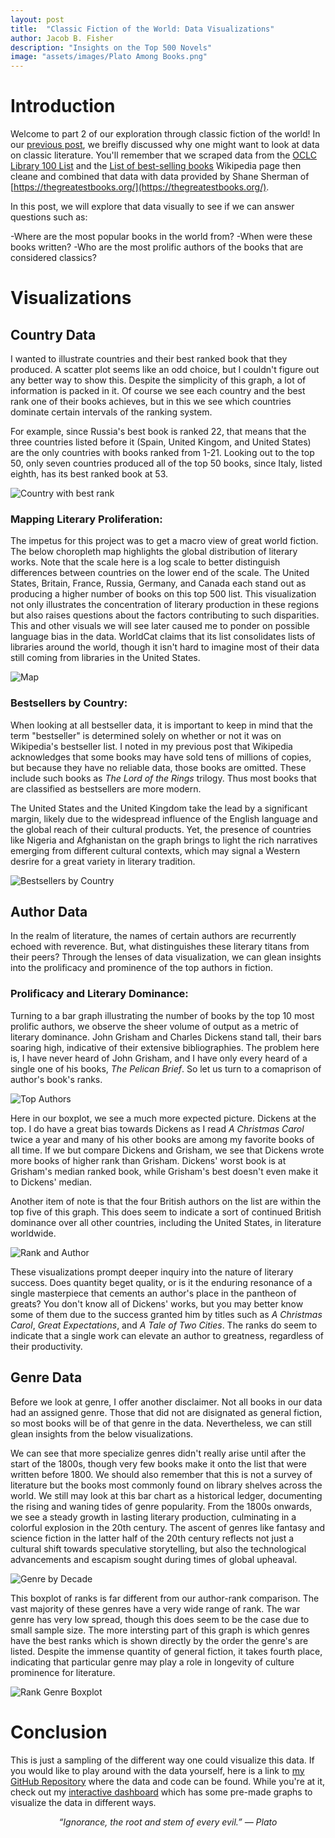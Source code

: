 ```yaml
---
layout: post
title:  "Classic Fiction of the World: Data Visualizations"
author: Jacob B. Fisher
description: "Insights on the Top 500 Novels" 
image: "assets/images/Plato Among Books.png"
---
```


# Introduction
Welcome to part 2 of our exploration through classic fiction of the world! In our [previous post](https://jbfish00.github.io/statsofplato.github.io/2023/12/07/classic-lit-pt1.html), we breifly discussed why one might want to look at data on classic literature. You'll remember that we scraped data from the [OCLC Library 100 List](https://www.oclc.org/en/worldcat/library100/top500.html) and the [List of best-selling books](https://en.wikipedia.org/wiki/List_of_best-selling_books) Wikipedia page then cleane and combined that data with data provided by Shane Sherman of [https://thegreatestbooks.org/](https://thegreatestbooks.org/). 

In this post, we will explore that data visually to see if we can answer questions such as:

-Where are the most popular books in the world from?
-When were these books written?
-Who are the most prolific authors of the books that are considered classics?


# Visualizations

## Country Data

I wanted to illustrate countries and their best ranked book that they produced. A scatter plot seems like an odd choice, but I couldn't figure out any better way to show this. Despite the simplicity of this graph, a lot of information is packed in it. Of course we see each country and the best rank one of their books achieves, but in this we see which countries dominate certain intervals of the ranking system. 

For example, since Russia's best book is ranked 22, that means that the three countries listed before it (Spain, United Kingom, and United States) are the only countries with books ranked from 1-21. Looking out to the top 50, only seven countries produced all of the top 50 books, since Italy, listed eighth, has its best ranked book at 53.

![Country with best rank](/statsofplato.github.io/assets/lit_EDA/Country_with_best_rank.png)

### Mapping Literary Proliferation:

The impetus for this project was to get a macro view of great world fiction. The below choropleth map highlights the global distribution of literary works. Note that the scale here is a log scale to better distinguish differences between countries on the lower end of the scale. The United States, Britain, France, Russia, Germany, and Canada each stand out as producing a higher number of books on this top 500 list. This visualization not only illustrates the concentration of literary production in these regions but also raises questions about the factors contributing to such disparities. This and other visuals we will see later caused me to ponder on possible language bias in the data. WorldCat claims that its list consolidates lists of libraries around the world, though it isn't hard to imagine most of their data still coming from libraries in the United States.

![Map](/statsofplato.github.io/assets/lit_EDA/Map_plot.png)

### Bestsellers by Country:

When looking at all bestseller data, it is important to keep in mind that the term "bestseller" is determined solely on whether or not it was on Wikipedia's bestseller list. I noted in my previous post that Wikipedia acknowledges that some books may have sold tens of millions of copies, but because they have no reliable data, those books are omitted. These include such books as *The Lord of the Rings* trilogy. Thus most books that are classified as bestsellers are more modern.  

The United States and the United Kingdom take the lead by a significant margin, likely due to the widespread influence of the English language and the global reach of their cultural products. Yet, the presence of countries like Nigeria and Afghanistan on the graph brings to light the rich narratives emerging from different cultural contexts, which may signal a Western desrire for a great variety in literary tradition.

![Bestsellers by Country](/statsofplato.github.io/assets/lit_EDA/Bestsellers_by_country.png)


## Author Data

In the realm of literature, the names of certain authors are recurrently echoed with reverence. But, what distinguishes these literary titans from their peers? Through the lenses of data visualization, we can glean insights into the prolificacy and prominence of the top authors in fiction.

### Prolificacy and Literary Dominance:

Turning to a bar graph illustrating the number of books by the top 10 most prolific authors, we observe the sheer volume of output as a metric of literary dominance. John Grisham and Charles Dickens stand tall, their bars soaring high, indicative of their extensive bibliographies. The problem here is, I have never heard of John Grisham, and I have only every heard of a single one of his books, *The Pelican Brief*. So let us turn to a comaprison of author's book's ranks.

![Top Authors](/statsofplato.github.io/assets/lit_EDA/Top_authors.png)

Here in our boxplot, we see a much more expected picture. Dickens at the top. I do have a great bias towards Dickens as I read *A Christmas Carol* twice a year and many of his other books are among my favorite books of all time. If we but compare Dickens and Grisham, we see that Dickens wrote more books of higher rank than Grisham. Dickens' worst book is at Grisham's median ranked book, while Grisham's best doesn't even make it to Dickens' median. 

Another item of note is that the four British authors on the list are within the top five of this graph. This does seem to indicate a sort of continued British dominance over all other countries, including the United States, in literature worldwide. 

![Rank and Author](/statsofplato.github.io/assets/lit_EDA/Rank_distribution_boxplot_Top_10_Authors.png)

These visualizations prompt deeper inquiry into the nature of literary success. Does quantity beget quality, or is it the enduring resonance of a single masterpiece that cements an author's place in the pantheon of greats? You don't know all of Dickens' works, but you may better know some of them due to the success granted him by titles such as *A Christmas Carol*, *Great Expectations*, and *A Tale of Two Cities*. The ranks do seem to indicate that a single work can elevate an author to greatness, regardless of their productivity.

## Genre Data

Before we look at genre, I offer another disclaimer. Not all books in our data had an assigned genre. Those that did not are disignated as general fiction, so most books will be of that genre in the data. Nevertheless, we can still glean insights from the below visualizations. 

We can see that more specialize genres didn't really arise until after the start of the 1800s, though very few books make it onto the list that were written before 1800. We should also remember that this is not a survey of literature but the books most commonly found on library shelves across the world. We still may look at this bar chart as a historical ledger, documenting the rising and waning tides of genre popularity. From the 1800s onwards, we see a steady growth in lasting literary production, culminating in a colorful explosion in the 20th century. The ascent of genres like fantasy and science fiction in the latter half of the 20th century reflects not just a cultural shift towards speculative storytelling, but also the technological advancements and escapism sought during times of global upheaval.

![Genre by Decade](/statsofplato.github.io/assets/lit_EDA/books_by_genre_by_decade.png)

This boxplot of ranks is far different from our author-rank comparison. The vast majority of these genres have a very wide range of rank. The war genre has very low spread, though this does seem to be the case due to small sample size. The more intersting part of this graph is which genres have the best ranks which is shown directly by the order the genre's are listed. Despite the immense quantity of general fiction, it takes fourth place, indicating that particular genre may play a role in longevity of culture prominence for literature.

![Rank Genre Boxplot](/statsofplato.github.io/assets/lit_EDA/Rank_genre_boxplots.png)


# Conclusion
This is just a sampling of the different way one could visualize this data. If you would like to play around with the data yourself, here is a link to [my GitHub Repository](https://github.com/jbfish00/classic_lit) where the data and code can be found. While you're at it, check out my [interactive dashboard](https://platolit.streamlit.app/) which has some pre-made graphs to visualize the data in different ways.

<p style="text-align: center"><em>“Ignorance, the root and stem of every evil.”
― Plato</em></p>
